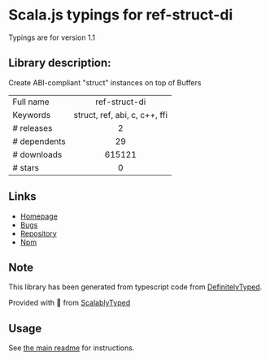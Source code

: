
# Scala.js typings for ref-struct-di

Typings are for version 1.1

## Library description:
Create ABI-compliant "struct" instances on top of Buffers

|                    |                 |
| ------------------ | :-------------: |
| Full name          | ref-struct-di |
| Keywords           | struct, ref, abi, c, c++, ffi |
| # releases         | 2 |
| # dependents       | 29 |
| # downloads        | 615121 |
| # stars            | 0 |

## Links
- [Homepage](https://github.com/node-ffi-napi/ref-struct-di#readme)
- [Bugs](https://github.com/node-ffi-napi/ref-struct-di/issues)
- [Repository](https://github.com/node-ffi-napi/ref-struct-di)
- [Npm](https://www.npmjs.com/package/ref-struct-di)
    


## Note
This library has been generated from typescript code from [DefinitelyTyped](https://definitelytyped.org).

Provided with :purple_heart: from [ScalablyTyped](https://github.com/oyvindberg/ScalablyTyped)

## Usage
See [the main readme](../../readme.md) for instructions.


